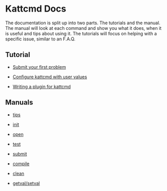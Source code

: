 # Kattcmd Docs

The documentation is split up into two parts. The tutorials and the
manual. The manual will look at each command and show you what it
does, when it is useful and tips about using it. The tutorials will
focus on helping with a specific issue, similar to an F.A.Q.

## Tutorial

* [Submit your first problem](docs/first-problem-tutorial.md)

* [Configure kattcmd with user values](docs/configure-kattcmd.md)

* [Writing a plugin for kattcmd](docs/writing-a-plugin.md)

## Manuals

* [tips](docs/tips.md)

* [init](docs/init.md)

* [open](docs/open.md)

* [test](docs/test.md)

* [submit](docs/submit.md)

* [compile](docs/compile.md)

* [clean](docs/clean.md)

* [getval/setval](docs/getsetval.md)
